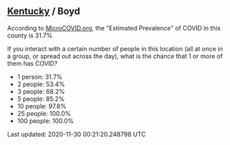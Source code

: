 
## [Kentucky](/united-states/kentucky) / Boyd

According to [MicroCOVID.org](http://microcovid.org),
the "Estimated Prevalence" of COVID in this county is 31.7%

If you interact with a certain number of people in this location
(all at once in a group, or spread out across the day), what is the chance that
1 or more of them has COVID?

- 1 person: 31.7%
- 2 people: 53.4%
- 3 people: 68.2%
- 5 people: 85.2%
- 10 people: 97.8%
- 25 people: 100.0%
- 100 people: 100.0%

Last updated: 2020-11-30 00:21:20.248798 UTC

